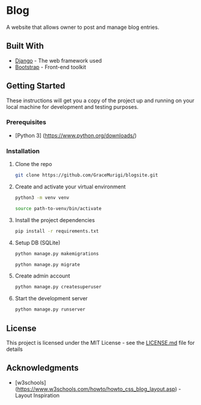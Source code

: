 # Blog

A website that allows owner to post and manage blog entries. 

## Built With

* [Django](https://www.djangoproject.com/) - The web framework used
* [Bootstrap](https://getbootstrap.com/) - Front-end toolkit

## Getting Started

These instructions will get you a copy of the project up and running on your local machine for development and testing purposes. 

### Prerequisites
* [Python 3] (https://www.python.org/downloads/)


### Installation

1. Clone the repo
   ```sh
   git clone https://github.com/GraceMurigi/blogsite.git
   ```
3. Create and activate your virtual environment
   ```sh
   python3 -m venv venv
   ```
   ```sh
   source path-to-venv/bin/activate
   ```
4. Install the project dependencies
   ```sh
   pip install -r requirements.txt
   ```
5. Setup DB (SQLite)
    ```sh
   python manage.py makemigrations
   ```
   ```sh
   python manage.py migrate
   ```
5. Create admin account
   ```sh
   python manage.py createsuperuser
   ```
6. Start the development server
    ```sh
   python manage.py runserver
   ```

## License

This project is licensed under the MIT License - see the [LICENSE.md](LICENSE.md) file for details

## Acknowledgments

* [w3schools] (https://www.w3schools.com/howto/howto_css_blog_layout.asp) - Layout Inspiration 
